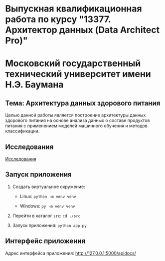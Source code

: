 # Выпускная квалификационная работа по курсу "13377. Архитектор данных (Data Architect Pro)"

# Московский государственный технический университет имени Н.Э. Баумана

## Тема: Архитектура данных здорового питания

Целью данной работы является построение архитектуры данных здорового питания на основе анализа данных 
о составе продуктов питания с применением моделей машинного обучения и методов классификации.

## Исследования

[Исследования](./model/nutri_analyzer.ipynb)

## Запуск приложения

1. Создать виртуальное окружение:

    * Linux: `python -m venv venv`

    * Windows: `py -m venv venv`

2. Перейти в каталог `src`: `cd ./src`

3. Запуск приложения: `python app.py`

## Интерфейс приложения

Адрес интерфейса приложения: http://127.0.0.1:5000/apidocs/
